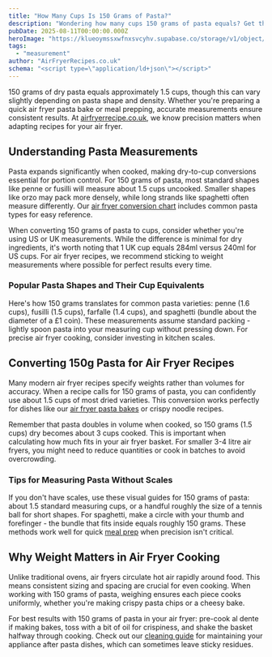 ```yaml
---
title: "How Many Cups Is 150 Grams of Pasta?"
description: "Wondering how many cups 150 grams of pasta equals? Get the exact conversion for UK and US measurements, plus air fryer cooking tips for perfect pasta every time."
pubDate: 2025-08-11T00:00:00.000Z
heroImage: "https://klueoymssxwfnxsvcyhv.supabase.co/storage/v1/object/public/md/how-many-cups-is-150-grams-of-pasta-b4681719.png"
tags:
  - "measurement"
author: "AirFryerRecipes.co.uk"
schema: "<script type=\"application/ld+json\"></script>"
---
```


<p>150 grams of dry pasta equals approximately 1.5 cups, though this can vary slightly depending on pasta shape and density. Whether you're preparing a quick air fryer pasta bake or meal prepping, accurate measurements ensure consistent results. At <a href=https://www.airfryerrecipe.co.uk>airfryerrecipe.co.uk</a>, we know precision matters when adapting recipes for your air fryer.</p>

<h2>Understanding Pasta Measurements</h2>
<p>Pasta expands significantly when cooked, making dry-to-cup conversions essential for portion control. For 150 grams of pasta, most standard shapes like penne or fusilli will measure about 1.5 cups uncooked. Smaller shapes like orzo may pack more densely, while long strands like spaghetti often measure differently. Our <a href=https://www.airfryerrecipe.co.uk/air-fryer-conversion-chart>air fryer conversion chart</a> includes common pasta types for easy reference.</p>

<p>When converting 150 grams of pasta to cups, consider whether you're using US or UK measurements. While the difference is minimal for dry ingredients, it's worth noting that 1 UK cup equals 284ml versus 240ml for US cups. For air fryer recipes, we recommend sticking to weight measurements where possible for perfect results every time.</p>

<h3>Popular Pasta Shapes and Their Cup Equivalents</h3>
<p>Here's how 150 grams translates for common pasta varieties: penne (1.6 cups), fusilli (1.5 cups), farfalle (1.4 cups), and spaghetti (bundle about the diameter of a £1 coin). These measurements assume standard packing - lightly spoon pasta into your measuring cup without pressing down. For precise air fryer cooking, consider investing in kitchen scales.</p>

<h2>Converting 150g Pasta for Air Fryer Recipes</h2>
<p>Many modern air fryer recipes specify weights rather than volumes for accuracy. When a recipe calls for 150 grams of pasta, you can confidently use about 1.5 cups of most dried varieties. This conversion works perfectly for dishes like our <a href=https://www.airfryerrecipe.co.uk/recipes>air fryer pasta bakes</a> or crispy noodle recipes.</p>

<p>Remember that pasta doubles in volume when cooked, so 150 grams (1.5 cups) dry becomes about 3 cups cooked. This is important when calculating how much fits in your air fryer basket. For smaller 3-4 litre air fryers, you might need to reduce quantities or cook in batches to avoid overcrowding.</p>

<h3>Tips for Measuring Pasta Without Scales</h3>
<p>If you don't have scales, use these visual guides for 150 grams of pasta: about 1.5 standard measuring cups, or a handful roughly the size of a tennis ball for short shapes. For spaghetti, make a circle with your thumb and forefinger - the bundle that fits inside equals roughly 150 grams. These methods work well for quick <a href=https://www.airfryerrecipe.co.uk/recipe-category/meal-prep>meal prep</a> when precision isn't critical.</p>

<h2>Why Weight Matters in Air Fryer Cooking</h2>
<p>Unlike traditional ovens, air fryers circulate hot air rapidly around food. This means consistent sizing and spacing are crucial for even cooking. When working with 150 grams of pasta, weighing ensures each piece cooks uniformly, whether you're making crispy pasta chips or a cheesy bake.</p>

<p>For best results with 150 grams of pasta in your air fryer: pre-cook al dente if making bakes, toss with a bit of oil for crispiness, and shake the basket halfway through cooking. Check out our <a href=https://www.airfryerrecipe.co.uk/air-fryer-cleaner>cleaning guide</a> for maintaining your appliance after pasta dishes, which can sometimes leave sticky residues.</p>